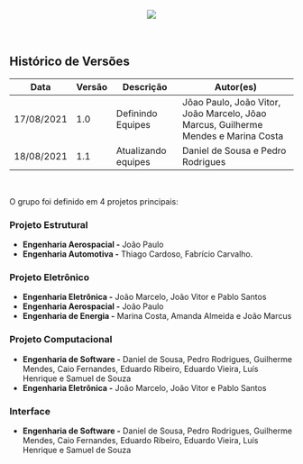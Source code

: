 <br>
<div style="display: flex; justify-content: center; align-items:center;">
    <img src="https://dansousamelo.github.io/PI_Grupo_1/assets/planejamento.svg">
</div>
<br>
<br>

## Histórico de Versões
<table>
    <thead>
        <th>Data</th>
        <th>Versão</th>
        <th>Descrição</th>
        <th>Autor(es)</th>
    </thead>
    <tbody>
        <tr>
            <td>17/08/2021</td>
            <td>1.0</td>
            <td>Definindo Equipes</td>
            <td>
                Jõao Paulo, João Vitor, João Marcelo, Jõao Marcus, Guilherme Mendes e Marina Costa
            </td>
        </tr>
        <tr>
            <td>18/08/2021</td>
            <td>1.1</td>
            <td>Atualizando equipes</td>
            <td>
                Daniel de Sousa e Pedro Rodrigues 
            </td>
        </tr>
    </tbody>
</table>
<br>

O grupo foi definido em 4 projetos principais:
### Projeto Estrutural
<ul>
  <li><b>Engenharia Aerospacial -</b> João Paulo</li>
  <li><b>Engenharia Automotiva -</b> Thiago Cardoso, Fabrício Carvalho.</li>
</ul>

### Projeto Eletrônico
<ul>
  <li><b>Engenharia Eletrônica -</b> João Marcelo, João Vitor e Pablo Santos </li>
  <li><b>Engenharia Aerospacial -</b> João Paulo</li>
  <li><b>Engenharia de Energia -</b> Marina Costa, Amanda Almeida e João Marcus</li>
</ul>

### Projeto Computacional
<ul>
  <li><b>Engenharia de Software -</b> Daniel de Sousa, Pedro Rodrigues, Guilherme Mendes, Caio Fernandes, Eduardo Ribeiro, Eduardo Vieira, Luís Henrique e Samuel de Souza</li>
  <li><b>Engenharia Eletrônica -</b> João Marcelo, João Vitor e Pablo Santos</li>
</ul>

### Interface
<ul>
  <li><b>Engenharia de Software -</b> Daniel de Sousa, Pedro Rodrigues, Guilherme Mendes, Caio Fernandes, Eduardo Ribeiro, Eduardo Vieira, Luís Henrique e Samuel de Souza</li>
</ul>
